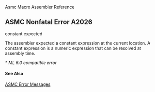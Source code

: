 Asmc Macro Assembler Reference

## ASMC Nonfatal Error A2026

constant expected

The assembler expected a constant expression at the current location. A constant expression is a numeric expression that can be resolved at assembly time.

_* ML 6.0 compatible error_

#### See Also

[ASMC Error Messages](readme.md)